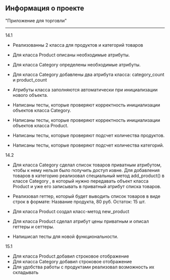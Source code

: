 Информация о проекте
---

"Приложение для торговли"
***
14.1
- Реализованны 2 класса для продуктов и категорий товаров

- Для класса Product описаны необходимые атрибуты.

- Для класса Category определены необходимые атрибуты.

- Для класса Category добавлены два атрибута класса: category_count и product_count

- Атрибуты класса заполняются автоматически при инициализации нового объекта.

- Написаны тесты, которые проверяют корректность инициализации объектов класса Category.

- Написаны тесты, которые проверяют корректность инициализации объектов класса Product.

- Написаны тесты, которые проверяют подсчет количества продуктов.

- Написаны тесты, которые проверяют подсчет количества категорий.

14.2
- Для класса Category сделал список товаров приватным атрибутом, чтобы к нему нельзя было получить доступ извне. Для добавления товаров в категорию реализовал специальный метод 
add_product()
 в классе 
Category
, в который нужно передавать объект класса 
Product
 и уже его записывать в приватный атрибут списка товаров.

- Реализовал геттер, который будет выводить список товаров в виде строк в формате:
Название продукта, 80 руб. Остаток: 15 шт.

- Для класса 
Product
 создал класс-метод 
new_product

- Для класса 
Product
 сделал атрибут цены приватным и описал геттеры и сеттеры.
- Напишисал тесты для новой функциональности.

15.1
- Для класса Product добавил строковое отображение
- Для класса Category добавил строковое отображение
- Для удобства работы с продуктами реализовал возможность их складывать